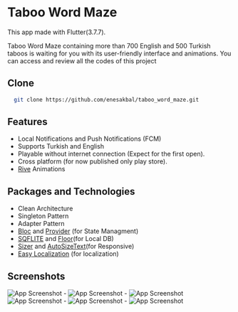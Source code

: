 
# Taboo Word Maze

This app made with Flutter(3.7.7).

Taboo Word Maze containing more than 700 English and 500 Turkish taboos is waiting for you with its user-friendly interface and animations. You can access and review all the codes of this project


## Clone

```bash
  git clone https://github.com/enesakbal/taboo_word_maze.git
```
## Features

- Local Notifications and Push Notifications (FCM)
- Supports Turkish and English
- Playable without internet connection (Expect for the first open).
- Cross platform (for now published only play store).
- [Rive](https://rive.app) Animations


## Packages and Technologies
- Clean Architecture
- Singleton Pattern
- Adapter Pattern
- [Bloc](https://pub.dev/packages/flutter_bloc) and [Provider](https://pub.dev/packages/provider) (for State Managment)
- [SQFLITE](https://pub.dev/packages/sqflite) and [Floor](https://pub.dev/packages/floor)(for Local DB)
- [Sizer](https://pub.dev/packages/sizer) and [AutoSizeText](https://pub.dev/packages/auto_size_text)(for Responsive)
- [Easy Localization](https://pub.dev/packages/easy_localization) (for localization)


## Screenshots
![App Screenshot](https://play-lh.googleusercontent.com/eLqGhRlF3AkT40gPKG1_3mJUz12j3h3Nz880vCkvMg1PNIcgwxfDcikcn_qIkhqgm9E=w1052-h592) - 
![App Screenshot](https://play-lh.googleusercontent.com/bx94J8z8azT-Imw4mk8jScEjketE1_sqCUcKFkxqOypM3yMk3y_vW9St4wvFDQvVeOTk=w1052-h592) - 
![App Screenshot](https://play-lh.googleusercontent.com/tGCt5ck-IczZhJTCbzCykzk-ItwsBfzOkHpmFGsJgd79XNqcBE4PDPJ9c9wvNNL1ES4X=w1052-h592) 
![App Screenshot](https://play-lh.googleusercontent.com/TXsK0sBM5Id9h5mJF_yZOZVo5ElIl2TUpXjBsnWGaB9dFI25J24ayYUMzTWIuBX2GXQ=w1052-h592) -
![App Screenshot](https://play-lh.googleusercontent.com/jFSQ5MSwBAyMU3_xligJbjdFnGBHlui47WVYk4zEe5NxyDIjW3KEye1KPzjY-S2xUkGt=w1052-h592) -
![App Screenshot](https://play-lh.googleusercontent.com/tS8Voohe8q6COrrDZ9w3Hv5bcxC4as0aPQUo2MJBmMCGNiy3feREO7Xs-lQ-FwwIEA=w1052-h592) 



